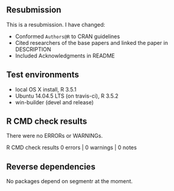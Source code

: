 ## Resubmission

This is a resubmission. I have changed:

- Conformed `Authors@R` to CRAN guidelines
- Cited researchers of the base papers and linked the paper in DESCRIPTION
- Included Acknowledgments in README

## Test environments

* local OS X install, R 3.5.1
* Ubuntu 14.04.5 LTS (on travis-ci), R 3.5.2
* win-builder (devel and release)

## R CMD check results

There were no ERRORs or WARNINGs.

R CMD check results
0 errors | 0 warnings | 0 notes

## Reverse dependencies

No packages depend on segmentr at the moment.
